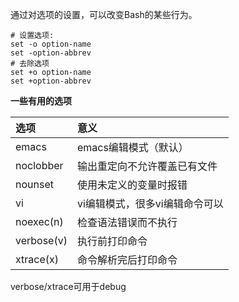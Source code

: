 通过对选项的设置，可以改变Bash的某些行为。

```
# 设置选项:
set -o option-name
set -option-abbrev
# 去除选项
set +o option-name
set +option-abbrev
```

**一些有用的选项**


|   选项    |   意义
|:----------|:-------
|   emacs   |   emacs编辑模式（默认）
|  noclobber|   输出重定向不允许覆盖已有文件
|   nounset |   使用未定义的变量时报错
|   vi      |   vi编辑模式，很多vi编辑命令可以
| noexec(n) |   检查语法错误而不执行
| verbose(v)|   执行前打印命令
| xtrace(x) |   命令解析完后打印命令


verbose/xtrace可用于debug
